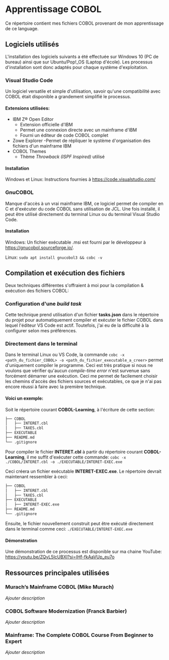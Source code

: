 # Apprentissage COBOL

Ce répertoire contient mes fichiers COBOL provenant de mon apprentissage de ce language.

## Logiciels utilisés
L'installation des logiciels suivants a été effectuée sur Windows 10 (PC de bureau) ainsi que sur Ubuntu/Pop!_OS (Laptop d'école). Les processus d'installation sont donc adaptés pour chaque système d'exploitation.

### Visual Studio Code
Un logiciel versatile et simple d'utilisation, savoir qu'une compatibilité avec COBOL était disponible a grandement simplifié le processus.
#### Extensions utilisées:
- IBM Z® Open Editor
    - Extension officielle d'IBM
    - Permet une connexion directe avec un mainframe d'IBM
    - Fourni un éditeur de code COBOL complet
- Zowe Explorer
    -Permet de répliquer le système d'organisation des fichiers d'un mainframe IBM
- COBOL Themes
    - Thème *Throwback (ISPF Inspired)* utilisé
 
#### Installation
Windows et Linux: Instructions fournies à <https://code.visualstudio.com/>

### GnuCOBOL
Manque d'accès à un vrai mainframe IBM, ce logiciel permet de compiler en C et d'exécuter du code COBOL sans utilisation de JCL. Une fois installé, il peut être utilisé directement du terminal Linux ou du terminal Visual Studio Code.

#### Installation
Windows: Un fichier exécutable .msi est fourni par le développeur à <https://gnucobol.sourceforge.io/>.

Linux: `sudo apt install gnucobol3 && cobc -v`

## Compilation et exécution des fichiers
Deux techniques différentes s'offraient à moi pour la compilation & exécution des fichiers COBOL:

### Configuration d'une *build task*
Cette technique prend utilisation d'un fichier **tasks.json** dans le répertoire du projet pour automatiquement compiler et exécuter le fichier COBOL dans lequel l'éditeur VS Code est actif. Toutefois, j'ai eu de la difficulté à la configurer selon mes préférences.

### Directement dans le terminal
Dans le terminal Linux ou VS Code, la commande `cobc -x <path_du_fichier_COBOL> -o <path_du_fichier_executable_a_creer>` permet d'uniquement compiler le programme. Ceci est très pratique si nous ne voulons que vérifier qu'aucun *compile-time error* n'est survenue sans forcément démarrer une exécution. Ceci me permet de facilement choisir les chemins d'accès des fichiers sources et exécutables, ce que je n'ai pas encore réussi à faire avec la première technique.

#### Voici un exemple:
Soit le répertoire courant **COBOL-Learning**, à l'écriture de cette section:
```bash
├── COBOL
│   ├── INTERET.cbl
│   ├── TAXES.cbl
├── EXECUTABLE
├── README.md
└── .gitignore
```

Pour compiler le fichier **INTERET.cbl** à partir du répertoire courant **COBOL-Learning**, il me suffit d'exécuter cette commande:
`cobc -x ./COBOL/INTERET.cbl -o ./EXECUTABLE/INTERET-EXEC.exe`

Ceci créera un fichier exécutable **INTERET-EXEC.exe**. Le répertoire devrait maintenant ressembler à ceci:
```bash
├── COBOL
│   ├── INTERET.cbl
│   ├── TAXES.cbl
├── EXECUTABLE
│   ├── INTERET-EXEC.exe
├── README.md
└── .gitignore
```

Ensuite, le fichier nouvellement construit peut être exécuté directement dans le terminal comme ceci:
`./EXECUTABLE/INTERET-EXEC.exe`

#### Démonstration
Une démonstration de ce processus est disponible sur ma chaine YouTube: <https://youtu.be/ZQyL5lcUBXI?si=IHf-fkAaVUp_eu7o>

## Ressources principales utilisées

### Murach’s Mainframe COBOL (Mike Murach)
*Ajouter description*

### COBOL Software Modernization (Franck Barbier)
*Ajouter description*

### Mainframe: The Complete COBOL Course From Beginner to Expert
*Ajouter description*
